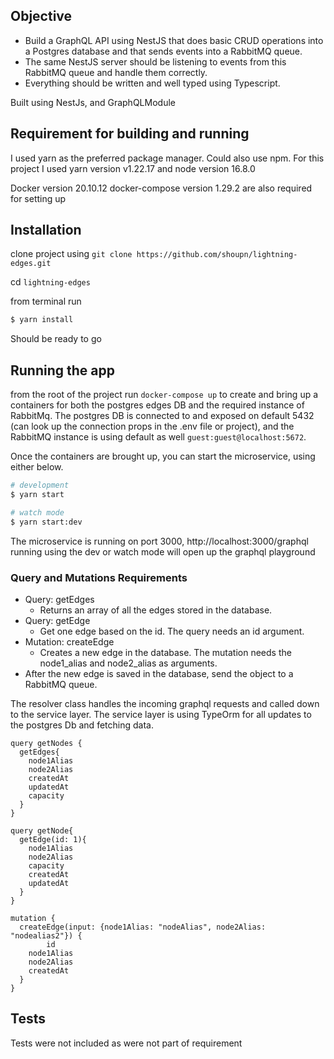 ## Objective
- Build a GraphQL API using NestJS that does basic CRUD operations into a Postgres
database and that sends events into a RabbitMQ queue.
- The same NestJS server should be listening to events from this RabbitMQ queue and
handle them correctly.
- Everything should be written and well typed using Typescript.

Built using NestJs, and GraphQLModule

## Requirement for building and running 
I used yarn as the preferred package manager. Could also use npm. 
For this project I used yarn version v1.22.17 and node version 16.8.0

Docker version 20.10.12
docker-compose version 1.29.2
are also required for setting up

## Installation 
clone project using `git clone https://github.com/shoupn/lightning-edges.git`

cd `lightning-edges`

from terminal run
```bash
$ yarn install
```
Should be ready to go
## Running the app
from the root of the project run `docker-compose up` to create and bring up a containers
for both the postgres edges DB and the required instance of RabbitMq. The postgres DB is connected to and 
exposed on default 5432 (can look up the connection props in the .env file or project),
and the RabbitMQ instance is using default as well `guest:guest@localhost:5672`.

Once the containers are brought up, you can start the microservice, using either below. 

```bash
# development
$ yarn start

# watch mode
$ yarn start:dev
```

The microservice is running on port 3000, 
http://localhost:3000/graphql running using the dev or watch mode will open up the graphql playground


### Query and Mutations Requirements

- Query: getEdges
  - Returns an array of all the edges stored in the database.
- Query: getEdge
  - Get one edge based on the id. The query needs an id argument.
- Mutation: createEdge
  - Creates a new edge in the database. The mutation needs the node1_alias and
node2_alias as arguments.
- After the new edge is saved in the database, send the object to a RabbitMQ
queue. 

The resolver class handles the incoming graphql requests and called down to the service layer. 
The service layer is using TypeOrm for all updates to the postgres Db and fetching data.  

```
query getNodes {
  getEdges{
    node1Alias
    node2Alias
    createdAt
    updatedAt
    capacity
  }
}

query getNode{
  getEdge(id: 1){
    node1Alias
    node2Alias
    capacity
    createdAt
    updatedAt
  }
}

mutation {
  createEdge(input: {node1Alias: "nodeAlias", node2Alias: "nodealias2"}) {
		id
    node1Alias
    node2Alias
    createdAt
  }
}

```
## Tests
Tests were not included as were not part of requirement